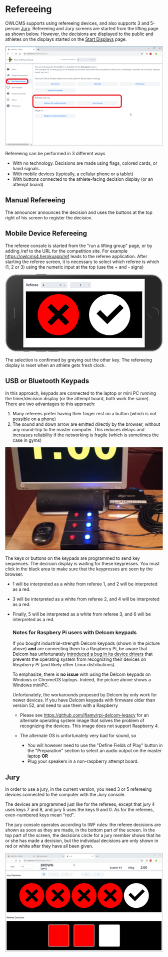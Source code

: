 # Refereeing

OWLCMS supports using refereeing devices, and also supports 3 and 5-person [Jury](#Jury). Refereeing and Jury screens are started from the lifting page as shown below.  However, the decisions are displayed to the public and athletes on the displays started on the [Start Displays](Displays) page.

![010_Ref](img/Refereeing/010_Ref.png)

Refereeing can be performed in 3 different ways

- With no technology.  Decisions are made using flags, colored cards, or hand signals.  
- With mobile devices (typically, a cellular phone or a tablet)
- With buttons connected to the athlete-facing decision display (or an attempt board)

## Manual Refereeing

The announcer announces the decision and uses the buttons at the top right of his screen to register the decision.

## Mobile Device Refereeing

 The referee console is started from the "run a lifting group" page, or by adding /ref to the URL for the competition site.  For example https://owlcms4.herokuapp/ref  leads to the referee application.  After starting the referee screen, it is necessary to select which referee is which (1, 2 or 3) using the numeric input at the top (use the + and - signs)

![mobile_ref](img\equipment\mobile_ref.png)

The selection is confirmed by greying out the other key.  The refereeing display is reset when an athlete gets fresh clock.

## USB or Bluetooth Keypads

In this approach, keypads are connected to the laptop or mini PC running the timer/decision display (or the attempt board, both work the same).   There are two advantages to this approach:

1. Many referees prefer having their finger rest on a button (which is not possible on a phone)
2. The sound and down arrow are emitted directly by the browser, without any round-trip to the master computer.  This reduces delays and increases reliability if the networking is fragile (which is sometimes the case in gyms)

![refereeingSetup](img\equipment\refereeingSetup.jpg)

The keys or buttons on the keypads are programmed to send key sequences.  The decision display is waiting for these keypresses.  You must click in the black area to make sure that the keypresses are seen by the browser.

- 1 will be interpreted as a white from referee 1, and 2 will be interpreted as a red. 

- 3 will be interpreted as a white from referee 2, and 4 will be interpreted as a red.  

- Finally, 5 will be interpreted as a white from referee 3, and 6 will be interpreted as a red.

  ### Notes for Raspbery Pi users with Delcom keypads

  If you bought industrial-strength Delcom keypads (shown in the picture above) **and** are connecting them to a Raspberry Pi,  be aware that Delcom has unfortunately [introduced a bug in its device drivers](http://www.delcomproducts.com/webnote.asp?id=3) that prevents the operating system from recognizing their devices on *Raspberry Pi* (and likely other Linux distributions).

  To emphasize, there is **no** **issue** with using the Delcom keypads on Windows or ChromeOS laptops.  Indeed, the picture above shows a Windows miniPC.

  Unfortunately, the workarounds proposed by Delcom by only work for newer devices.  If you have Delcom keypads with firmware older than version 52, and need to use them with a Raspberry

  - Please see https://github.com/jflamy/rpi-delcom-legacy for an alternate operating system image that solves the problem of recognizing the devices.  This image does not support Raspberry 4.
  
  - The alternate OS is unfortunately very bad for sound, so
  
    - You will however need to use the "Define Fields of Play" button in the "Preparation" section to select an audio output on the master laptop **OR**
    - Plug your speakers in a non-raspberry attempt board.  
  
## Jury

In order to use a jury, in the current version, you need 3 or 5 refereeing devices connected to the computer with the Jury console.

The devices are programmed just like for the referees, except that jury 4 uses keys 7 and 8, and jury 5 uses the keys 9 and 0.  As for the referees, even-numbered keys mean "red".

The jury console operates according to IWF rules: the referee decisions are shown as soon as they are made, in the bottom part of the screen.  In the top part of the screen, the decisions circle for a jury member shows that he or she has made a decision, but the individual decisions are only shown in red or white after they have all been given.

![070_Jury](img/Refereeing/070_Jury.png)

